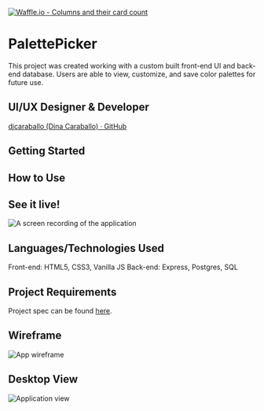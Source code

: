 [![Waffle.io - Columns and their card count](https://badge.waffle.io/djcaraballo/PalettePicker.svg?columns=all)](https://waffle.io/djcaraballo/PalettePicker)

# PalettePicker
This project was created working with a custom built front-end UI and back-end database. Users are able to view, customize, and save color palettes for future use.

## UI/UX Designer & Developer
[djcaraballo (Dina Caraballo) · GitHub](https://github.com/djcaraballo)

## Getting Started

## How to Use

## See it live!
![A screen recording of the application](https://github.com/djcaraballo/PalettePicker/blob/master/public/assets/images/ScreenVideo.gif)

## Languages/Technologies Used
Front-end: HTML5, CSS3, Vanilla JS
Back-end: Express, Postgres, SQL

## Project Requirements
Project spec can be found [here](http://frontend.turing.io/projects/palette-picker.html).

## Wireframe 
![App wireframe](https://wireframe.cc/83amDf)

## Desktop View
![Application view]()

